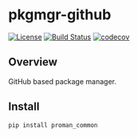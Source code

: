 # pkgmgr-github

[![License](https://img.shields.io/badge/License-LGPL%203.0-blue.svg)](https://spdx.org/licenses/LGPL-3.0)
[![Build Status](https://travis-ci.org/kuwv/pkgmgr-github.svg?branch=master)](https://travis-ci.org/kuwv/pkgmgr-github)
[![codecov](https://codecov.io/gh/kuwv/pkgmgr-github/branch/master/graph/badge.svg)](https://codecov.io/gh/kuwv/pkgmgr-github)

## Overview

GitHub based package manager.

## Install

`pip install proman_common`
